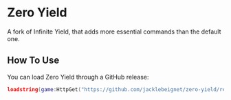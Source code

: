 # Zero Yield
A fork of Infinite Yield, that adds more essential commands than the default one.

## How To Use

You can load Zero Yield through a GitHub release:
```lua
loadstring(game:HttpGet("https://github.com/jacklebeignet/zero-yield/releases/latest/download/build.lua"))() 
```
